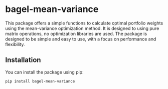 # bagel-mean-variance

This package offers a simple functions to calculate optimal portfolio weights using the mean-variance optimization method. It is designed to using pure matrix operations, no optimization libraries are used. The package is designed to be simple and easy to use, with a focus on performance and flexibility.

## Installation

You can install the package using pip:

```bash
pip install bagel-mean-variance
```

